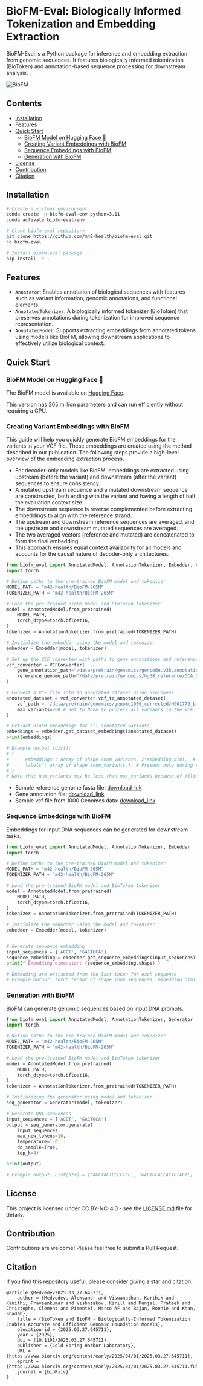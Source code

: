 # BioFM-Eval: Biologically Informed Tokenization and Embedding Extraction

BioFM-Eval is a Python package for inference and embedding extraction from genomic sequences. It features biologically informed tokenization (BioToken) and annotation-based sequence processing for downstream analysis.

![BioFM](biotoken_biofm.png)

## Contents

- [Installation](#installation)
- [Features](#features)
- [Quick Start](#quick-start)
    - [BioFM Model on Hugging Face 🤗](#biofm-model-on-hugging-face)
    - [Creating Variant Embeddings with BioFM](#creating-variant-embeddings-with-biofm)
    - [Sequence Embeddings with BioFM](#sequence-embeddings-with-biofm)
    - [Generation with BioFM](#generation-with-biofm)
- [License](#license)
- [Contribution](#contribution)
- [Citation](#citation)

## Installation

```bash
# Create a virtual environment
conda create -n biofm-eval-env python=3.11
conda activate biofm-eval-env

# Clone biofm-eval repository
git clone https://github.com/m42-health/biofm-eval.git
cd biofm-eval

# Install biofm-eval package
pip install -e .

```

## Features

- `Annotator`: Enables annotation of biological sequences with features such as variant information, genomic annotations, and functional elements.
- `AnnotatedTokenizer`: A biologically informed tokenizer (BioToken) that preserves annotations during tokenization for improved sequence representation.
- `AnnotatedModel`: Supports extracting embeddings from annotated tokens using models like BioFM, allowing downstream applications to effectively utilize biological context.

## Quick Start

### BioFM Model on Hugging Face 🤗
The BioFM model is available on [Hugging Face](https://huggingface.co/m42-health/BioFM-265M).

This version has 265 million parameters and can run efficiently without requiring a GPU.

### Creating Variant Embeddings with BioFM

This guide will help you quickly generate BioFM embeddings for the variants in your VCF file. These embeddings are created using the method described in our publication. The following steps provide a high-level overview of the embedding extraction process.

- For decoder-only models like BioFM, embeddings are extracted using upstream (before the variant) and downstream (after the variant) sequences to ensure consistency.
- A mutated upstream sequence and a mutated downstream sequence are constructed, both ending with the variant and having a length of half the evaluation context size.
- The downstream sequence is reverse complemented before extracting embeddings to align with the reference strand.
- The upstream and downstream reference sequences are averaged, and the upstream and downstream mutated sequences are averaged.
- The two averaged vectors (reference and mutated) are concatenated to form the final embedding.
- This approach ensures equal context availability for all models and accounts for the causal nature of decoder-only architectures.

```python
from biofm_eval import AnnotatedModel, AnnotationTokenizer, Embedder, VCFConverter
import torch

# Define paths to the pre-trained BioFM model and tokenizer
MODEL_PATH = "m42-health/BioFM-265M"
TOKENIZER_PATH = "m42-health/BioFM-265M"

# Load the pre-trained BioFM model and BioToken tokenizer
model = AnnotatedModel.from_pretrained(
    MODEL_PATH,
    torch_dtype=torch.bfloat16,
)
tokenizer = AnnotationTokenizer.from_pretrained(TOKENIZER_PATH)

# Initialize the embedder using the model and tokenizer
embedder = Embedder(model, tokenizer)

# Set up the VCF converter with paths to gene annotations and reference genome
vcf_converter = VCFConverter(
    gene_annotation_path="/data/pretrain/genomics/gencode.v38.annotation.gff3",
    reference_genome_path="/data/pretrain/genomics/hg38_reference/GCA_000001405.15_GRCh38_no_alt_plus_hs38d1_analysis_set.fna"
)

# Convert a VCF file into an annotated dataset using BioTokens
annotated_dataset = vcf_converter.vcf_to_annotated_dataset(
    vcf_path = '/data/pretrain/genomics/genome1000_corrected/HG01779_b.vcf.gz', 
    max_variants=200 # Set to None to process all variants in the VCF file
)

# Extract BioFM embeddings for all annotated variants
embeddings = embedder.get_dataset_embeddings(annotated_dataset)
print(embeddings)

# Example output (dict):
# {
#     'embeddings': array of shape (num_variants, 2*embedding_dim),  # Numeric embeddings for each variant
#     'labels': array of shape (num_variants,)  # Present only during supervised embedding extraction
# }
# Note that num_variants may be less than max_variants because of filtering and validity checks.

```
- Sample reference genome fasta file: [download link](https://www.ncbi.nlm.nih.gov/datasets/genome/GCF_000001405.26/)
- Gene annotation file: [download_link](https://www.gencodegenes.org/human/release_38.html)
- Sample vcf file from 1000 Genomes data: [download_link](https://ftp.1000genomes.ebi.ac.uk/vol1/ftp/release/20130502/)

### Sequence Embeddings with BioFM
Embeddings for input DNA sequences can be generated for downstream tasks.

```python
from biofm_eval import AnnotatedModel, AnnotationTokenizer, Embedder
import torch

# Define paths to the pre-trained BioFM model and tokenizer
MODEL_PATH = "m42-health/BioFM-265M"
TOKENIZER_PATH = "m42-health/BioFM-265M"

# Load the pre-trained BioFM model and BioToken tokenizer
model = AnnotatedModel.from_pretrained(
    MODEL_PATH,
    torch_dtype=torch.bfloat16,
)
tokenizer = AnnotationTokenizer.from_pretrained(TOKENIZER_PATH)

# Initialize the embedder using the model and tokenizer
embedder = Embedder(model, tokenizer)


# Generate sequence embedding
input_sequences = ['AGCT', 'GACTGCA']
sequence_embedding = embedder.get_sequence_embeddings(input_sequences)
print(f'Embedding dimension: {sequence_embedding.shape}')

# Embedding are extracted from the last token for each sequence
# Example output: torch.tensor of shape (num_sequences, embedding_dim) 

```


### Generation with BioFM
BioFM can generate genomic sequences based on input DNA prompts.

```python
from biofm_eval import AnnotatedModel, AnnotationTokenizer, Generator
import torch

# Define paths to the pre-trained BioFM model and tokenizer
MODEL_PATH = "m42-health/BioFM-265M"
TOKENIZER_PATH = "m42-health/BioFM-265M"

# Load the pre-trained BioFM model and BioToken tokenizer
model = AnnotatedModel.from_pretrained(
    MODEL_PATH,
    torch_dtype=torch.bfloat16,
)
tokenizer = AnnotationTokenizer.from_pretrained(TOKENIZER_PATH)

# Initializing the generator using model and tokenizer
seq_generator = Generator(model, tokenizer)

# Generate DNA sequences
input_sequences = ['AGCT', 'GACTGCA']
output = seq_generator.generate(
    input_sequences, 
    max_new_tokens=10, 
    temperature=1.0, 
    do_sample=True, 
    top_k=4)

print(output)

# Example output: List[str] = ['AGCTACTCCCCTCC', 'GACTGCACCACTGTACT']

```

## License

This project is licensed under CC BY-NC-4.0 - see the [LICENSE.md](LICENSE.md) file for details.

## Contribution

Contributions are welcome! Please feel free to submit a Pull Request. 

## Citation
If you find this repository useful, please consider giving a star and citation:
```
@article {Medvedev2025.03.27.645711,
    author = {Medvedev, Aleksandr and Viswanathan, Karthik and Kanithi, Praveenkumar and Vishniakov, Kirill and Munjal, Prateek and Christophe, Clement and Pimentel, Marco AF and Rajan, Ronnie and Khan, Shadab},
    title = {BioToken and BioFM - Biologically-Informed Tokenization Enables Accurate and Efficient Genomic Foundation Models},
    elocation-id = {2025.03.27.645711},
    year = {2025},
    doi = {10.1101/2025.03.27.645711},
    publisher = {Cold Spring Harbor Laboratory},
    URL = {https://www.biorxiv.org/content/early/2025/04/01/2025.03.27.645711},
    eprint = {https://www.biorxiv.org/content/early/2025/04/01/2025.03.27.645711.full.pdf},
    journal = {bioRxiv}
}
```

